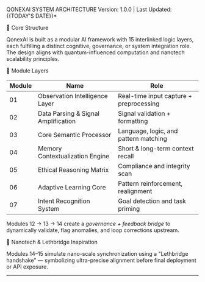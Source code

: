 QONEXAI SYSTEM ARCHITECTURE
Version: 1.0.0 | Last Updated: {{TODAY'S DATE}}*

🔧 Core Structure

QonexAI is built as a modular AI framework with 15 interlinked logic layers, each fulfilling a distinct cognitive, governance, or system integration role. The design aligns with quantum-influenced computation and nanotech scalability principles.

🧩 Module Layers

| Module | Name                                   | Role |
|--------|----------------------------------------|------|
| 01     | Observation Intelligence Layer         | Real-time input capture + preprocessing |
| 02     | Data Parsing & Signal Amplification    | Signal validation + formatting |
| 03     | Core Semantic Processor                | Language, logic, and pattern matching |
| 04     | Memory Contextualization Engine        | Short & long-term context recall |
| 05     | Ethical Reasoning Matrix               | Compliance and integrity scan |
| 06     | Adaptive Learning Core                 | Pattern reinforcement, realignment |
| 07     | Intent Recognition System              | Goal detection and task priming |
Modules 12 → 13 → 14 create a *governance + feedback bridge* to dynamically validate, flag anomalies, and loop corrections upstream.

🧠 Nanotech & Lethbridge Inspiration

Modules 14–15 simulate nano-scale synchronization using a "Lethbridge handshake" — symbolizing ultra-precise alignment before final deployment or API exposure.

---
